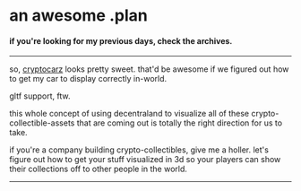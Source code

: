 # an awesome .plan

#### if you're looking for my previous days, check the archives.

---

so, [cryptocarz](https://www.cryptocarz.io/) looks pretty sweet.  that'd be awesome if we figured out how to get my car to display correctly in-world.

gltf support, ftw.

this whole concept of using decentraland to visualize all of these crypto-collectible-assets that are coming out is totally the right direction for us to take.

if you're a company building crypto-collectibles, give me a holler.  let's figure out how to get your stuff visualized in 3d so your players can show their collections off to other people in the world.

---

